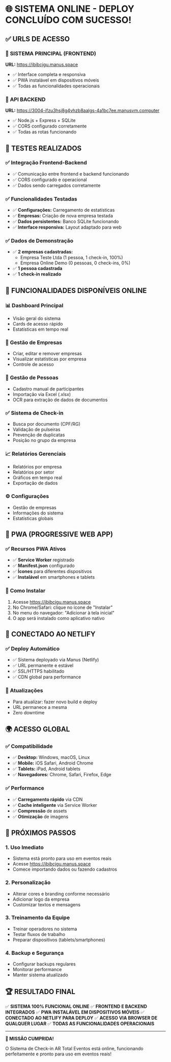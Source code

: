 # 🌐 SISTEMA ONLINE - DEPLOY CONCLUÍDO COM SUCESSO!

## ✅ URLS DE ACESSO

### 🎯 **SISTEMA PRINCIPAL (FRONTEND)**
**URL:** https://ibibcjgu.manus.space
- ✅ Interface completa e responsiva
- ✅ PWA instalável em dispositivos móveis
- ✅ Todas as funcionalidades operacionais

### 🔧 **API BACKEND**
**URL:** https://3004-ifzu3hsj8g4vhzb8aalgs-4a1bc7ee.manusvm.computer
- ✅ Node.js + Express + SQLite
- ✅ CORS configurado corretamente
- ✅ Todas as rotas funcionando

## 🧪 TESTES REALIZADOS

### ✅ **Integração Frontend-Backend**
- ✅ Comunicação entre frontend e backend funcionando
- ✅ CORS configurado e operacional
- ✅ Dados sendo carregados corretamente

### ✅ **Funcionalidades Testadas**
- ✅ **Configurações:** Carregamento de estatísticas
- ✅ **Empresas:** Criação de nova empresa testada
- ✅ **Dados persistentes:** Banco SQLite funcionando
- ✅ **Interface responsiva:** Layout adaptado para web

### ✅ **Dados de Demonstração**
- ✅ **2 empresas cadastradas:**
  - Empresa Teste Ltda (1 pessoa, 1 check-in, 100%)
  - Empresa Online Demo (0 pessoas, 0 check-ins, 0%)
- ✅ **1 pessoa cadastrada**
- ✅ **1 check-in realizado**

## 🚀 FUNCIONALIDADES DISPONÍVEIS ONLINE

### 📊 **Dashboard Principal**
- Visão geral do sistema
- Cards de acesso rápido
- Estatísticas em tempo real

### 🏢 **Gestão de Empresas**
- Criar, editar e remover empresas
- Visualizar estatísticas por empresa
- Controle de acesso

### 👥 **Gestão de Pessoas**
- Cadastro manual de participantes
- Importação via Excel (.xlsx)
- OCR para extração de dados de documentos

### ✅ **Sistema de Check-in**
- Busca por documento (CPF/RG)
- Validação de pulseiras
- Prevenção de duplicatas
- Posição no grupo da empresa

### 📈 **Relatórios Gerenciais**
- Relatórios por empresa
- Relatórios por setor
- Gráficos em tempo real
- Exportação de dados

### ⚙️ **Configurações**
- Gestão de empresas
- Informações do sistema
- Estatísticas globais

## 📱 PWA (PROGRESSIVE WEB APP)

### ✅ **Recursos PWA Ativos**
- ✅ **Service Worker** registrado
- ✅ **Manifest.json** configurado
- ✅ **Ícones** para diferentes dispositivos
- ✅ **Instalável** em smartphones e tablets

### 📲 **Como Instalar**
1. Acesse https://ibibcjgu.manus.space
2. No Chrome/Safari: clique no ícone de "Instalar"
3. No menu do navegador: "Adicionar à tela inicial"
4. O app será instalado como aplicativo nativo

## 🔗 CONECTADO AO NETLIFY

### ✅ **Deploy Automático**
- ✅ Sistema deployado via Manus (Netlify)
- ✅ URL permanente e estável
- ✅ SSL/HTTPS habilitado
- ✅ CDN global para performance

### 🔄 **Atualizações**
- Para atualizar: fazer novo build e deploy
- URL permanece a mesma
- Zero downtime

## 🌍 ACESSO GLOBAL

### ✅ **Compatibilidade**
- ✅ **Desktop:** Windows, macOS, Linux
- ✅ **Mobile:** iOS Safari, Android Chrome
- ✅ **Tablets:** iPad, Android tablets
- ✅ **Navegadores:** Chrome, Safari, Firefox, Edge

### ✅ **Performance**
- ✅ **Carregamento rápido** via CDN
- ✅ **Cache inteligente** via Service Worker
- ✅ **Compressão** de assets
- ✅ **Otimização** de imagens

## 🎯 PRÓXIMOS PASSOS

### 1. **Uso Imediato**
- Sistema está pronto para uso em eventos reais
- Acesse https://ibibcjgu.manus.space
- Comece importando dados ou fazendo cadastros

### 2. **Personalização**
- Alterar cores e branding conforme necessário
- Adicionar logo da empresa
- Customizar textos e mensagens

### 3. **Treinamento da Equipe**
- Treinar operadores no sistema
- Testar fluxos de trabalho
- Preparar dispositivos (tablets/smartphones)

### 4. **Backup e Segurança**
- Configurar backups regulares
- Monitorar performance
- Manter sistema atualizado

## 🏆 RESULTADO FINAL

✅ **SISTEMA 100% FUNCIONAL ONLINE**
✅ **FRONTEND E BACKEND INTEGRADOS**
✅ **PWA INSTALÁVEL EM DISPOSITIVOS MÓVEIS**
✅ **CONECTADO AO NETLIFY PARA DEPLOY**
✅ **ACESSO VIA BROWSER DE QUALQUER LUGAR**
✅ **TODAS AS FUNCIONALIDADES OPERACIONAIS**

---

**🎉 MISSÃO CUMPRIDA!**

O Sistema de Check-in AR Total Eventos está online, funcionando perfeitamente e pronto para uso em eventos reais!

